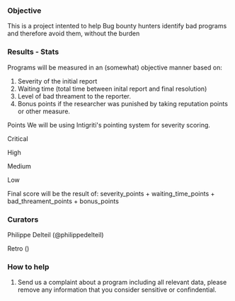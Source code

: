 ### Objective 
This is a project intented to help Bug bounty hunters identify bad programs and therefore avoid them, without the burden 


### Results - Stats 

Programs will be measured in an (somewhat) objective manner based on:

1. Severity of the initial report
2. Waiting time (total time between  inital report and final resolution)
3. Level of bad threament to the reporter.  
4. Bonus points if the researcher was punished by taking reputation points or other measure. 

Points
We will be using Intigriti's pointing system for severity scoring. 

Critical

High

Medium

Low 

Final score will be the result of: severity_points + waiting_time_points + bad_threament_points + bonus_points

### Curators 

Philippe Delteil (@philippedelteil)

Retro () 

### How to help 

1. Send us a complaint about a program including all relevant data, please remove any information that you consider sensitive or confindential. 


